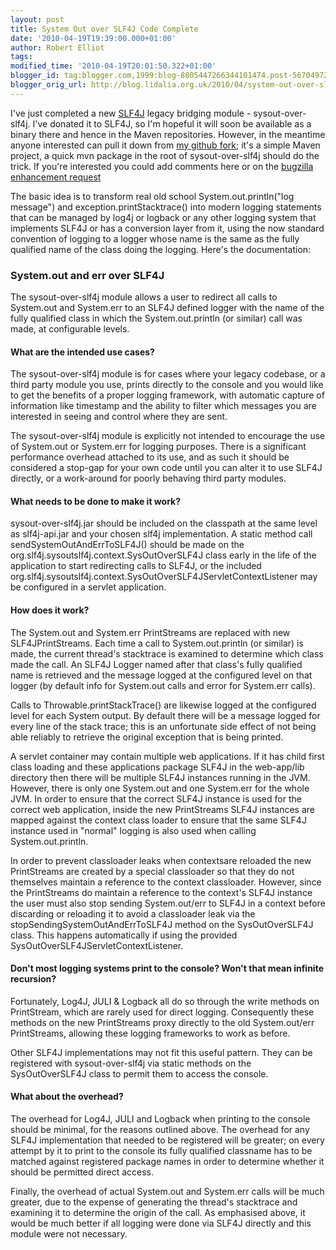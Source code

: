```yaml
---
layout: post
title: System Out over SLF4J Code Complete
date: '2010-04-19T19:39:00.000+01:00'
author: Robert Elliot
tags: 
modified_time: '2010-04-19T20:01:50.322+01:00'
blogger_id: tag:blogger.com,1999:blog-8805447266344101474.post-5670497259294065804
blogger_orig_url: http://blog.lidalia.org.uk/2010/04/system-out-over-slf4j-code-complete.html
---
```


I've just completed a new [SLF4J](http://www.slf4j.org/) legacy bridging module - sysout-over-slf4j. I've donated it to SLF4J, so I'm hopeful it will soon be available as a binary there and hence in the Maven repositories. However, in the meantime anyone interested can pull it down from [my github fork](http://github.com/Mahoney/slf4j.git "sysout-over-slf4j github"); it's a simple Maven project, a quick mvn package in the root of sysout-over-slf4j should do the trick. If you're interested you could add comments here or on the [bugzilla enhancement request](http://bugzilla.slf4j.org/show_bug.cgi?id=110)

The basic idea is to transform real old school System.out.println("log message") and exception.printStacktrace() into modern logging statements that can be managed by log4j or logback or any other logging system that implements SLF4J or has a conversion layer from it, using the now standard convention of logging to a logger whose name is the same as the fully qualified name of the class doing the logging. Here's the documentation:

<h3>System.out and err over SLF4J</h3>The sysout-over-slf4j module allows a user to redirect all calls to System.out and System.err to an SLF4J defined logger with the name of the fully qualified class in which the System.out.println (or similar) call was made, at configurable levels.

<h4>What are the intended use cases?</h4>The sysout-over-slf4j module is for cases where your legacy codebase, or a third party module you use, prints directly to the console and you would like to get the benefits of a proper logging framework, with automatic capture of information like timestamp and the ability to filter which messages you are interested in seeing and control where they are sent.

The sysout-over-slf4j module is explicitly not intended to encourage the use of System.out or System.err for logging purposes. There is a significant performance overhead attached to its use, and as such it should be considered a stop-gap for your own code until you can alter it to use SLF4J directly, or a work-around for poorly behaving third party modules.

<h4>What needs to be done to make it work?</h4>sysout-over-slf4j.jar should be included on the classpath at the same level as slf4j-api.jar and your chosen slf4j implementation. A static method call sendSystemOutAndErrToSLF4J() should be made on the org.slf4j.sysoutslf4j.context.SysOutOverSLF4J class early in the life of the application to start redirecting calls to SLF4J, or the included org.slf4j.sysoutslf4j.context.SysOutOverSLF4JServletContextListener may be configured in a servlet application.

<h4>How does it work?</h4>The System.out and System.err PrintStreams are replaced with new SLF4JPrintStreams. Each time a call to System.out.println (or similar) is made, the current thread's stacktrace is examined to determine which class made the call. An SLF4J Logger named after that class's fully qualified name is retrieved and the message logged at the configured level on that logger (by default info for System.out calls and error for System.err calls).

Calls to Throwable.printStackTrace() are likewise logged at the configured level for each System output. By default there will be a message logged for every line of the stack trace; this is an unfortunate side effect of not being able reliably to retrieve the original exception that is being printed.

A servlet container may contain multiple web applications. If it has child first class loading and these applications package SLF4J in the web-app/lib directory then there will be multiple SLF4J instances running in the JVM. However, there is only one System.out and one System.err for the whole JVM. In order to ensure that the correct SLF4J instance is used for the correct web application, inside the new PrintStreams SLF4J instances are mapped against the context class loader to ensure that the same SLF4J instance used in "normal" logging is also used when calling System.out.println.

In order to prevent classloader leaks when contextsare reloaded the new PrintStreams are created by a special classloader so that they do not themselves maintain a reference to the context classloader. However, since the PrintStreams do maintain a reference to the context's SLF4J instance the user must also stop sending System.out/err to SLF4J in a context before discarding or reloading it to avoid a classloader leak via the stopSendingSystemOutAndErrToSLF4J method on the SysOutOverSLF4J class. This happens automatically if using the provided SysOutOverSLF4JServletContextListener.

<h4>Don't most logging systems print to the console? Won't that mean infinite recursion?</h4>Fortunately, Log4J, JULI &amp; Logback all do so through the write methods on PrintStream, which are rarely used for direct logging. Consequently these methods on the new PrintStreams proxy directly to the old System.out/err PrintStreams, allowing these logging frameworks to work as before.

Other SLF4J implementations may not fit this useful pattern. They can be registered with sysout-over-slf4j via static methods on the SysOutOverSLF4J class to permit them to access the console.

<h4>What about the overhead?</h4>The overhead for Log4J, JULI and Logback when printing to the console should be minimal, for the reasons outlined above. The overhead for any SLF4J implementation that needed to be registered will be greater; on every attempt by it to print to the console its fully qualified classname has to be matched against registered package names in order to determine whether it should be permitted direct access.

Finally, the overhead of actual System.out and System.err calls will be much greater, due to the expense of generating the thread's stacktrace and examining it to determine the origin of the call. As emphasised above, it would be much better if all logging were done via SLF4J directly and this module were not necessary.

